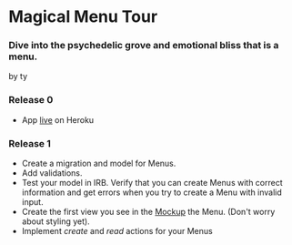 # Magical Menu Tour

### Dive into the psychedelic grove and emotional bliss that is a menu.

by ty

### Release 0

* App [live](http://magical-menu-tour.herokuapp.com/) on Heroku

### Release 1

* Create a migration and model for Menus.
* Add validations.
* Test your model in IRB.  Verify that you can create Menus with correct information and get errors when you try to create a Menu with invalid input.
* Create the first view you see in the [Mockup](menu.png) the Menu. (Don't worry about styling yet).
* Implement _create_ and _read_ actions for your Menus

